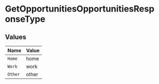 # GetOpportunitiesOpportunitiesResponseType


## Values

| Name    | Value   |
| ------- | ------- |
| `Home`  | home    |
| `Work`  | work    |
| `Other` | other   |